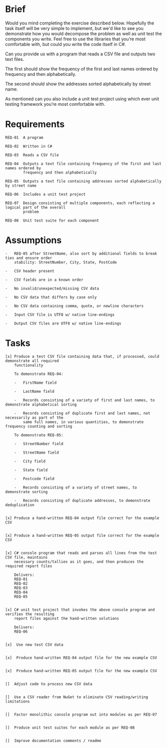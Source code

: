 Brief
=====

Would you mind completing the exercise described below.  Hopefully the task itself will be very
simple to implement, but we'd like to see you demonstrate how you would decompose the problem as
well as unit test the components you write.  Feel free to use the libraries that you’re most
comfortable with, but could you write the code itself in C#.

Can you provide us with a program that reads a CSV file and outputs two text files. 

The first should show the frequency of the first and last names ordered by frequency and then
alphabetically. 

The second should show the addresses sorted alphabetically by street name. 

As mentioned can you also include a unit test project using which ever unit testing framework you’re
most comfortable with.



Requirements
============

    REQ-01  A program

    REQ-02  Written in C#

    REQ-03  Reads a CSV file

    REQ-04  Outputs a text file containing frequency of the first and last names ordered by
            frequency and then alphabetically

    REQ-05  Outputs a text file containing addresses sorted alphabetically by street name

    REQ-06  Includes a unit test project

    REQ-07  Design consisting of multiple components, each reflecting a logical part of the overall
            problem

    REQ-08  Unit test suite for each component



Assumptions
===========

    -   REQ-05 after StreetName, also sort by additional fields to break ties and ensure order
        stability: StreetNumber, City, State, PostCode

    -   CSV header present

    -   CSV fields are in a known order

    -   No invalid/unexpected/missing CSV data

    -   No CSV data that differs by case only

    -   No CSV data containing comma, quote, or newline characters

    -   Input CSV file is UTF8 w/ native line-endings

    -   Output CSV files are UTF8 w/ native line-endings



Tasks
=====

    [x] Produce a test CSV file containing data that, if processed, could demonstrate all required
        functionality

        To demonstrate REQ-04:

        -   FirstName field

        -   LastName field

        -   Records consisting of a variety of first and last names, to demonstrate alphabetical sorting

        -   Records consisting of duplicate first and last names, not necessarily as part of the
            same full names, in various quantities, to demonstrate frequency counting and sorting

        To demonstrate REQ-05:

        -   StreetNumber field

        -   StreetName field

        -   City field

        -   State field

        -   Postcode field

        -   Records consisting of a variety of street names, to demonstrate sorting

        -   Records consisting of duplicate addresses, to demonstrate deduplication


    [x] Produce a hand-written REQ-04 output file correct for the example CSV


    [x] Produce a hand-written REQ-05 output file correct for the example CSV


    [x] C# console program that reads and parses all lines from the test CSV file, maintains
        necessary counts/tallies as it goes, and then produces the required report files

        Delivers:
        REQ-01
        REQ-02
        REQ-03
        REQ-04
        REQ-05


    [x] C# unit test project that invokes the above console program and verifies the resulting
        report files against the hand-written solutions

        Delivers:
        REQ-06


    [x]  Use new test CSV data


    [x]  Produce hand-written REQ-04 output file for the new example CSV


    [x]  Produce hand-written REQ-05 output file for the new example CSV


    []  Adjust code to process new CSV data


    []  Use a CSV reader from NuGet to eliminate CSV reading/writing limitations


    []  Factor monolithic console program out into modules as per REQ-07


    []  Produce unit test suites for each module as per REQ-08


    []  Improve documentation comments / readme

